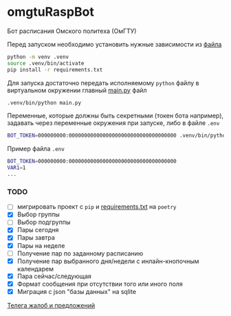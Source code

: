 # omgtuRaspBot

Бот расписания Омского политеха (ОмГТУ)

Перед запуском необходимо установить нужные зависимости из [файла](requirements.txt)

```bash
python -m venv .venv
source .venv/bin/activate
pip install -r requirements.txt
```

Для запуска достаточно передать исполняемому `python` файлу в виртуальном окружении главный [main.py](main.py) файл

```bash
.venv/bin/python main.py
```

Переменные, которые должны быть секретными (токен бота например), задавать через переменные окружения при запуске, либо
в файле `.env`

```bash
BOT_TOKEN=000000000:00000000000000000000000000000000000 .venv/bin/python main.py
```

Пример файла `.env`

```bash
BOT_TOKEN=000000000:00000000000000000000000000000000000
VAR1=1
...
```

### TODO

- [ ] мигрировать проект с `pip` и [requirements.txt](./requirements.txt) на `poetry`
- [x] Выбор группы
- [ ] Выбор подгруппы
- [x] Пары сегодня
- [x] Пары завтра
- [x] Пары на неделе
- [ ] Получение пар по заданному расписанию
- [x] Получение пар выбранного дня/недели с инлайн-кнопочным календарем
- [x] Пара сейчас/следующая
- [x] Формат сообщения при отсутствии того или иного поля
- [x] Миграция с json "базы данных" на sqlite

[Телега жалоб и предложений](https://t.me/bzglve "@bzglve")
